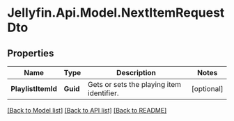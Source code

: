 
# Jellyfin.Api.Model.NextItemRequestDto

## Properties

Name | Type | Description | Notes
------------ | ------------- | ------------- | -------------
**PlaylistItemId** | **Guid** | Gets or sets the playing item identifier. | [optional] 

[[Back to Model list]](../README.md#documentation-for-models)
[[Back to API list]](../README.md#documentation-for-api-endpoints)
[[Back to README]](../README.md)

